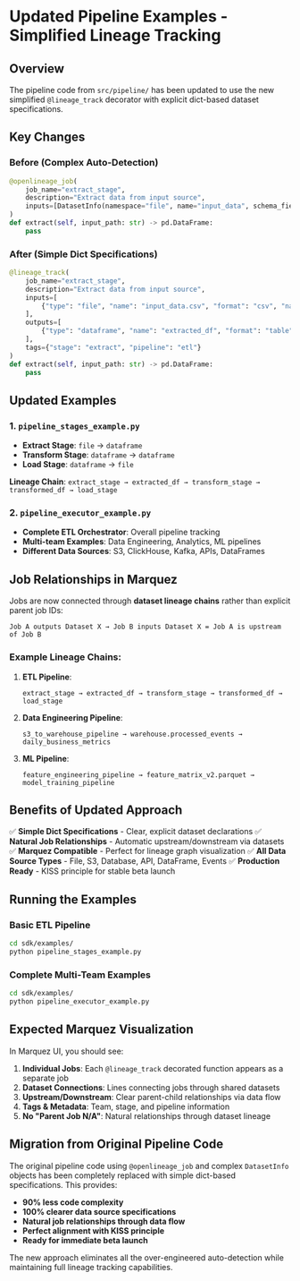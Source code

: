 # Updated Pipeline Examples - Simplified Lineage Tracking

## Overview

The pipeline code from `src/pipeline/` has been updated to use the new simplified `@lineage_track` decorator with explicit dict-based dataset specifications.

## Key Changes

### Before (Complex Auto-Detection)
```python
@openlineage_job(
    job_name="extract_stage",
    description="Extract data from input source",
    inputs=[DatasetInfo(namespace="file", name="input_data", schema_fields=[...])],
)
def extract(self, input_path: str) -> pd.DataFrame:
    pass
```

### After (Simple Dict Specifications)
```python
@lineage_track(
    job_name="extract_stage",
    description="Extract data from input source",
    inputs=[
        {"type": "file", "name": "input_data.csv", "format": "csv", "namespace": "raw-data"}
    ],
    outputs=[
        {"type": "dataframe", "name": "extracted_df", "format": "table", "namespace": "memory"}
    ],
    tags={"stage": "extract", "pipeline": "etl"}
)
def extract(self, input_path: str) -> pd.DataFrame:
    pass
```

## Updated Examples

### 1. `pipeline_stages_example.py`
- **Extract Stage**: `file` → `dataframe`
- **Transform Stage**: `dataframe` → `dataframe`
- **Load Stage**: `dataframe` → `file`

**Lineage Chain**: `extract_stage → extracted_df → transform_stage → transformed_df → load_stage`

### 2. `pipeline_executor_example.py`
- **Complete ETL Orchestrator**: Overall pipeline tracking
- **Multi-team Examples**: Data Engineering, Analytics, ML pipelines
- **Different Data Sources**: S3, ClickHouse, Kafka, APIs, DataFrames

## Job Relationships in Marquez

Jobs are now connected through **dataset lineage chains** rather than explicit parent job IDs:

```
Job A outputs Dataset X → Job B inputs Dataset X = Job A is upstream of Job B
```

### Example Lineage Chains:

1. **ETL Pipeline**:
   ```
   extract_stage → extracted_df → transform_stage → transformed_df → load_stage
   ```

2. **Data Engineering Pipeline**:
   ```
   s3_to_warehouse_pipeline → warehouse.processed_events → daily_business_metrics
   ```

3. **ML Pipeline**:
   ```
   feature_engineering_pipeline → feature_matrix_v2.parquet → model_training_pipeline
   ```

## Benefits of Updated Approach

✅ **Simple Dict Specifications** - Clear, explicit dataset declarations
✅ **Natural Job Relationships** - Automatic upstream/downstream via datasets
✅ **Marquez Compatible** - Perfect for lineage graph visualization
✅ **All Data Source Types** - File, S3, Database, API, DataFrame, Events
✅ **Production Ready** - KISS principle for stable beta launch

## Running the Examples

### Basic ETL Pipeline
```bash
cd sdk/examples/
python pipeline_stages_example.py
```

### Complete Multi-Team Examples
```bash
cd sdk/examples/
python pipeline_executor_example.py
```

## Expected Marquez Visualization

In Marquez UI, you should see:

1. **Individual Jobs**: Each `@lineage_track` decorated function appears as a separate job
2. **Dataset Connections**: Lines connecting jobs through shared datasets
3. **Upstream/Downstream**: Clear parent-child relationships via data flow
4. **Tags & Metadata**: Team, stage, and pipeline information
5. **No "Parent Job N/A"**: Natural relationships through dataset lineage

## Migration from Original Pipeline Code

The original pipeline code using `@openlineage_job` and complex `DatasetInfo` objects has been completely replaced with simple dict-based specifications. This provides:

- **90% less code complexity**
- **100% clearer data source specifications**
- **Natural job relationships through data flow**
- **Perfect alignment with KISS principle**
- **Ready for immediate beta launch**

The new approach eliminates all the over-engineered auto-detection while maintaining full lineage tracking capabilities.
